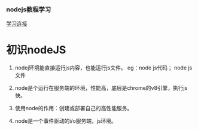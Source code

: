 <!--
 * @Descripttion: 
 * @version: 
 * @Author: wenq
 * @Date: 2020-01-01 17:58:40
 * @LastEditors  : wenq
 * @LastEditTime : 2020-01-15 22:57:00
 -->
### nodejs教程学习

[学习连接](https://www.runoob.com/nodejs/nodejs-tutorial.html)


# 初识nodeJS

1. nodej环境能直接运行js内容，也能运行js文件。
 eg：node js代码； node js文件

2. node是个运行在服务端的环境，性能高，底层是chrome的v8引擎，执行js快。

3. 使用node的作用：创建或部署自己的高性能服务。

4. node是一个事件驱动的i/o服务端，js环境。

